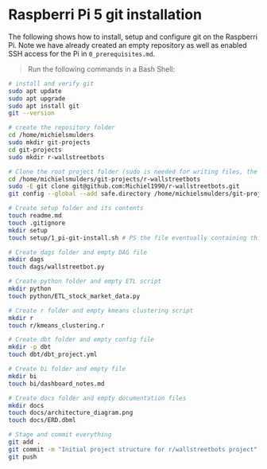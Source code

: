 # Raspberri Pi 5 git installation
The following shows how to install, setup and configure git on the Raspberri Pi. Note we have already created an empty repository as well as enabled SSH access for the Pi in `0_prerequisites.md`.
>Run the following commands in a Bash Shell:
```bash
# install and verify git
sudo apt update
sudo apt upgrade
sudo apt install git
git --version

# create the repository folder
cd /home/michielsmulders
sudo mkdir git-projects
cd git-projects
sudo mkdir r-wallstreetbots

# Clone the root project folder (sudo is needed for writing files, the -E preserves the env which holds the SSH agent)
cd /home/michielsmulders/git-projects/r-wallstreetbots
sudo -E git clone git@github.com:Michiel1990/r-wallstreetbots.git
git config --global --add safe.directory /home/michielsmulders/git-projects/r-wallstreetbots

# Create setup folder and its contents
touch readme.md
touch .gitignore
mkdir setup
touch setup/1_pi-git-install.sh # PS the file eventually containing this code :-)

# Create dags folder and empty DAG file
mkdir dags
touch dags/wallstreetbot.py

# Create python folder and empty ETL script
mkdir python
touch python/ETL_stock_market_data.py

# Create r folder and empty kmeans clustering script
mkdir r
touch r/kmeans_clustering.r

# Create dbt folder and empty config file
mkdir -p dbt
touch dbt/dbt_project.yml

# Create bi folder and empty file
mkdir bi
touch bi/dashboard_notes.md

# Create docs folder and empty documentation files
mkdir docs
touch docs/architecture_diagram.png
touch docs/ERD.dbml

# Stage and commit everything
git add .
git commit -m "Initial project structure for r/wallstreetbots project"
git push
```
